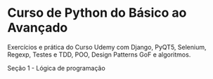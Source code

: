 # Curso de Python do Básico ao Avançado

Exercícios e prática do Curso Udemy com Django, PyQT5, Selenium, Regexp, Testes e TDD, POO, Design Patterns GoF 
e algoritmos.

Seção 1 - Lógica de programação

